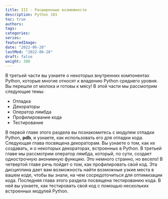 ```yaml
---
title: III - Расширенные возможности
description: Python 101
toc: true
authors:
tags:
categories:
series:
featuredImage:
date: "2022-06-28"
lastMod: "2022-06-28"
draft: false
weight: 300
---
```


В третьей части вы узнаете о некоторых внутренних компонентах Python, которые многие относят к владению Python среднего уровня. Вы перешли от молока и готовы к мясу! В этой части мы рассмотрим следующие темы:

- Отладка
- Декораторы
- Оператор лямбда
- Профилирование кода
- Тестирование

В первой главе этого раздела вы познакомитесь с модулем отладки Python, **pdb**, и узнаете, как использовать его для отладки кода. Следующая глава посвящена декораторам. Вы узнаете о том, как их создавать, и о некоторых декораторах, встроенных в Python. В третьей главе мы рассмотрим оператор лямбда, который, по сути, создает однострочную анонимную функцию. Это немного странно, но весело! В четвертой главе речь пойдет о том, как профилировать свой код. Эта дисциплина дает вам возможность найти возможные узкие места в вашем коде, чтобы вы знали, на чем сосредоточиться для оптимизации кода. Последняя глава этого раздела посвящена тестированию кода. В ней вы узнаете, как тестировать свой код с помощью нескольких встроенных модулей Python.
